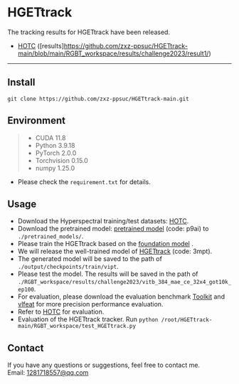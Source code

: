 # HGETtrack
The tracking results for HGETtrack have been released.

- [HOTC](https://www.hsitracking.com/) ([results]https://github.com/zxz-ppsuc/HGETtrack-main/blob/main/RGBT_workspace/results/challenge2023/result1/)
--------------------------------------------------------------------------------------


##  Install
```
git clone https://github.com/zxz-ppsuc/HGETtrack-main.git
```
## Environment
 > * CUDA 11.8
 > * Python 3.9.18
 > * PyTorch 2.0.0
 > * Torchvision 0.15.0
 > * numpy 1.25.0 
 - Please check the `requirement.txt` for details.

## Usage
- Download the Hyperspectral training/test datasets: [HOTC](https://www.hsitracking.com/).
- Download the pretrained model: [pretrained model](https://pan.baidu.com/s/1n95fom7Fe0bJuEB_GfTgNw?pwd=p9ai) (code: p9ai) to `./pretrained_models/`.
- Please train the HGETtrack based on the [foundation model](https://github.com/botaoye/OSTrack) .
- We will release the well-trained model of [HGETtrack](https://pan.baidu.com/s/1aNBCHMeggcB-N8RCqU9wdQ?pwd=3mpt) (code: 3mpt).
- The generated model will be saved to the path of `./output/checkpoints/train/vipt`.
- Please test the model. The results will be saved in the path of `./RGBT_workspace/results/challenge2023/vitb_384_mae_ce_32x4_got10k_ep100`.
- For evaluation, please download the evaluation benchmark [Toolkit](http://cvlab.hanyang.ac.kr/tracker_benchmark/) and [vlfeat](http://www.vlfeat.org/index.html) for more precision performance evaluation.
- Refer to [HOTC](https://www.hsitracking.com/hot2022/) for evaluation.
- Evaluation of the HGETtrack tracker. Run `python /root/HGETtrack-main/RGBT_workspace/test_HGETtrack.py`

## Contact
If you have any questions or suggestions, feel free to contact me.  
Email: 1281718557@qq.com


